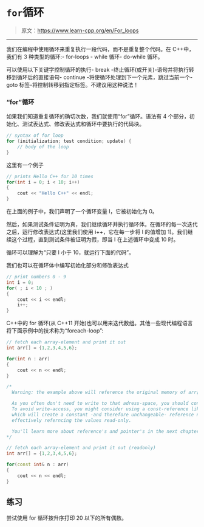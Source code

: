 # `for`循环

> 原文：<https://www.learn-cpp.org/en/For_loops>

* * *

我们在编程中使用循环来重复执行一段代码，而不是重复整个代码。在 C++中，我们有 3 种类型的循环:- for-loops - while 循环- do-while 循环。

可以使用以下关键字控制循环的执行- break -终止循环(或开关)-语句并将执行转移到循环后的直接语句- continue -将使循环处理到下一个元素，跳过当前一个- goto 标签-将控制转移到指定标签。不建议用这种说法！

### “for”循环

如果我们知道重复循环的确切次数，我们就使用“for”循环。语法有 4 个部分，初始化、测试表达式、修改表达式和循环中要执行的代码块。

```cpp
// syntax of for loop
for (initialization; test condition; update) {
    // body of the loop
} 
```

这里有一个例子

```cpp
// prints Hello C++ for 10 times
for(int i = 0; i < 10; i++)
{
    cout << "Hello C++" << endl;
} 
```

在上面的例子中，我们声明了一个循环变量 I，它被初始化为 0。

然后，如果测试条件证明为真，我们继续循环并执行循环体。在循环的每一次迭代之后，运行修改表达式(这里我们使用 i++，它在每一步将 I 的值增加 1)。我们继续这个过程，直到测试条件被证明为假，即当 I 在上述循环中变成 10 时。

循环可以理解为“只要 I 小于 10，就运行下面的代码”。

我们也可以在循环体中编写初始化部分和修改表达式

```cpp
// print numbers 0 - 9
int i = 0;
for( ; i < 10 ; )
{
    cout << i << endl;
    i++;
} 
```

C++中的 for 循环(从 C++11 开始)也可以用来迭代数组。其他一些现代编程语言将下面示例中的技术称为“foreach-loop”:

```cpp
// fetch each array-element and print it out
int arr[] = {1,2,3,4,5,6};

for(int n : arr)
{
    cout << n << endl;
}

/*
  Warning: the example above will reference the original memory of arr[] and has write-access!

  As you often don't need to write to that adress-space, you should consider to access it read-only for safety reasons.
  To avoid write-access, you might consider using a const-reference like shown below,
  which will create a constant -and therefore unchangeable- reference named "n" to each existing value of "arr",
  effectively referncing the values read-only.

  You'll learn more about reference's and pointer's in the next chapters.
*/

// fetch each array-element and print it out (readonly)
int arr[] = {1,2,3,4,5,6};

for(const int& n : arr)
{
    cout << n << endl;
} 
```

## 练习

尝试使用 for 循环按升序打印 20 以下的所有偶数。